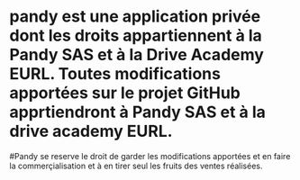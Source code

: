 # pandy est une application privée dont les droits appartiennent à la Pandy SAS et à la Drive Academy EURL. Toutes modifications apportées sur le projet GitHub apprtiendront à Pandy SAS et à la drive academy EURL.
#Pandy se reserve le droit de garder les modifications apportées et en faire la commerçialisation et à en tirer seul les fruits des ventes réalisées.
